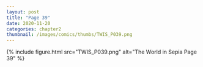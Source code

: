 ```yaml
---
layout: post
title: "Page 39"
date: 2020-11-20
categories: chapter2
thumbnail: /images/comics/thumbs/TWIS_P039.png
---
```


{% include figure.html src="TWIS_P039.png" alt="The World in Sepia Page 39" %}

